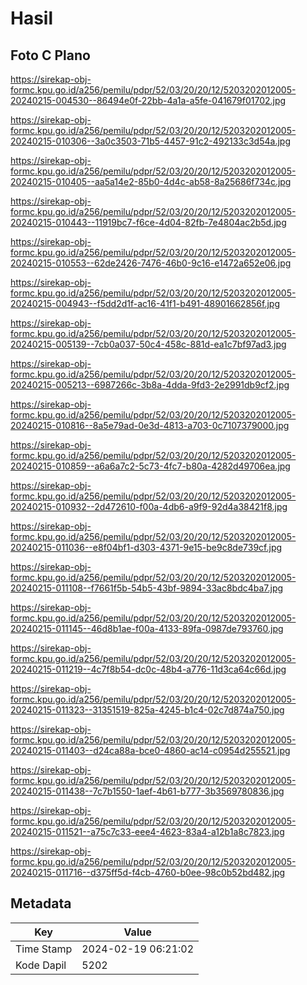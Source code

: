 # Hasil

## Foto C Plano

https://sirekap-obj-formc.kpu.go.id/a256/pemilu/pdpr/52/03/20/20/12/5203202012005-20240215-004530--86494e0f-22bb-4a1a-a5fe-041679f01702.jpg

https://sirekap-obj-formc.kpu.go.id/a256/pemilu/pdpr/52/03/20/20/12/5203202012005-20240215-010306--3a0c3503-71b5-4457-91c2-492133c3d54a.jpg

https://sirekap-obj-formc.kpu.go.id/a256/pemilu/pdpr/52/03/20/20/12/5203202012005-20240215-010405--aa5a14e2-85b0-4d4c-ab58-8a25686f734c.jpg

https://sirekap-obj-formc.kpu.go.id/a256/pemilu/pdpr/52/03/20/20/12/5203202012005-20240215-010443--11919bc7-f6ce-4d04-82fb-7e4804ac2b5d.jpg

https://sirekap-obj-formc.kpu.go.id/a256/pemilu/pdpr/52/03/20/20/12/5203202012005-20240215-010553--62de2426-7476-46b0-9c16-e1472a652e06.jpg

https://sirekap-obj-formc.kpu.go.id/a256/pemilu/pdpr/52/03/20/20/12/5203202012005-20240215-004943--f5dd2d1f-ac16-41f1-b491-48901662856f.jpg

https://sirekap-obj-formc.kpu.go.id/a256/pemilu/pdpr/52/03/20/20/12/5203202012005-20240215-005139--7cb0a037-50c4-458c-881d-ea1c7bf97ad3.jpg

https://sirekap-obj-formc.kpu.go.id/a256/pemilu/pdpr/52/03/20/20/12/5203202012005-20240215-005213--6987266c-3b8a-4dda-9fd3-2e2991db9cf2.jpg

https://sirekap-obj-formc.kpu.go.id/a256/pemilu/pdpr/52/03/20/20/12/5203202012005-20240215-010816--8a5e79ad-0e3d-4813-a703-0c7107379000.jpg

https://sirekap-obj-formc.kpu.go.id/a256/pemilu/pdpr/52/03/20/20/12/5203202012005-20240215-010859--a6a6a7c2-5c73-4fc7-b80a-4282d49706ea.jpg

https://sirekap-obj-formc.kpu.go.id/a256/pemilu/pdpr/52/03/20/20/12/5203202012005-20240215-010932--2d472610-f00a-4db6-a9f9-92d4a38421f8.jpg

https://sirekap-obj-formc.kpu.go.id/a256/pemilu/pdpr/52/03/20/20/12/5203202012005-20240215-011036--e8f04bf1-d303-4371-9e15-be9c8de739cf.jpg

https://sirekap-obj-formc.kpu.go.id/a256/pemilu/pdpr/52/03/20/20/12/5203202012005-20240215-011108--f7661f5b-54b5-43bf-9894-33ac8bdc4ba7.jpg

https://sirekap-obj-formc.kpu.go.id/a256/pemilu/pdpr/52/03/20/20/12/5203202012005-20240215-011145--46d8b1ae-f00a-4133-89fa-0987de793760.jpg

https://sirekap-obj-formc.kpu.go.id/a256/pemilu/pdpr/52/03/20/20/12/5203202012005-20240215-011219--4c7f8b54-dc0c-48b4-a776-11d3ca64c66d.jpg

https://sirekap-obj-formc.kpu.go.id/a256/pemilu/pdpr/52/03/20/20/12/5203202012005-20240215-011323--31351519-825a-4245-b1c4-02c7d874a750.jpg

https://sirekap-obj-formc.kpu.go.id/a256/pemilu/pdpr/52/03/20/20/12/5203202012005-20240215-011403--d24ca88a-bce0-4860-ac14-c0954d255521.jpg

https://sirekap-obj-formc.kpu.go.id/a256/pemilu/pdpr/52/03/20/20/12/5203202012005-20240215-011438--7c7b1550-1aef-4b61-b777-3b3569780836.jpg

https://sirekap-obj-formc.kpu.go.id/a256/pemilu/pdpr/52/03/20/20/12/5203202012005-20240215-011521--a75c7c33-eee4-4623-83a4-a12b1a8c7823.jpg

https://sirekap-obj-formc.kpu.go.id/a256/pemilu/pdpr/52/03/20/20/12/5203202012005-20240215-011716--d375ff5d-f4cb-4760-b0ee-98c0b52bd482.jpg


## Metadata

| Key        | Value               |
| ---------- | ------------------- |
| Time Stamp | 2024-02-19 06:21:02 |
| Kode Dapil | 5202                |



